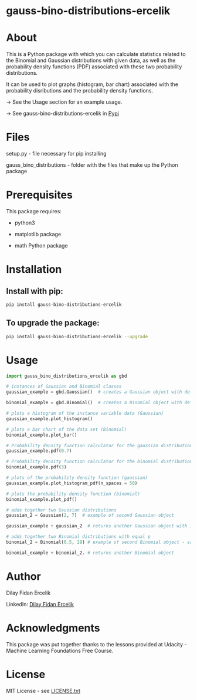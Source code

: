 # gauss-bino-distributions-ercelik

# About
This is a Python package with which you can calculate statistics related to the Binomial and Gaussian distributions with given data, as well as the probability density functions (PDF) associated with these two probability distributions. 

It can be used to plot graphs (histogram, bar chart) associated with the probability disributions and the probability density functions.

-> See the Usage section for an example usage.

-> See gauss-bino-distributions-ercelik in [Pypi](https://pypi.org/project/gauss-bino-distributions-ercelik/)

# Files
setup.py - file necessary for pip installing

gauss_bino_distributions - folder with the files that make up the Python package

# Prerequisites 
This package requires:
- python3 

- matplotlib package

- math Python package


# Installation
## Install with pip:

```bash
pip install gauss-bino-distributions-ercelik
```

## To upgrade the package:

```bash
pip install gauss-bino-distributions-ercelik --upgrade
```

# Usage

```python
import gauss_bino_distributions_ercelik as gbd

# instances of Gaussian and Binomial classes
gaussian_example = gbd.Gaussian()  # creates a Gaussian object with default mu = 0 and sigma = 1

binomial_example = gbd.Binomial()  # creates a Binomial object with default p = 0.5 and n = 25

# plots a histogram of the instance variable data (Gaussian)
gaussian_example.plot_histogram()

# plots a bar chart of the data set (Binomial)
binomial_example.plot_bar()

# Probability density function calculator for the gaussian distribution
gaussian_example.pdf(0.7)

# Probability density function calculator for the binomial distribution
binomial_example.pdf(3)

# plots of the probability density function (gaussian)
gaussian_example.plot_histogram_pdf(n_spaces = 50)

# plots the probability density function (binomial)
binomial_example.plot_pdf()

# adds together two Gaussian distributions
gaussian_2 = Gaussian(2, 7)  # example of second Gaussian object

gaussian_example + gaussian_2  # returns another Gaussian object with its own mean and standard deviation

# adds together two Binomial distributions with equal p
binomial_2 = Binomial(0.5, 29) # example of second Binomial object - same p as binomial_example object

binomial_example + binomial_2. # returns another Binomial object 
```


# Author
Dilay Fidan Ercelik

LinkedIn: [Dilay Fidan Ercelik](https://www.linkedin.com/in/dilay-fidan-ercelik-682675194/)

# Acknowledgments
This package was put together thanks to the lessons provided at Udacity - Machine Learning Foundations Free Course.

# License
MIT License - see [LICENSE.txt](https://github.com/dilayercelik/gauss-bino-distributions-ercelik/blob/master/LICENSE.txt)
